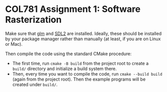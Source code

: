 # COL781 Assignment 1: Software Rasterization

Make sure that [glm](https://github.com/g-truc/glm) and [SDL2](https://www.libsdl.org/) are installed. Ideally, these should be installed by your package manager rather than manually (at least, if you are on Linux or Mac).

Then compile the code using the standard CMake procedure:

- The first time, run `cmake -B build` from the project root to create a `build/` directory and initialize a build system there.
- Then, every time you want to compile the code, run `cmake --build build` (again from the project root). Then the example programs will be created under `build/`.
